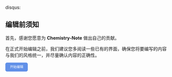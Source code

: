 disqus:

## 编辑前须知

首先，感谢您愿意为 **Chemistry-Note** 做出自己的贡献。

在正式开始编辑之前，我们建议您多阅读一些已有的界面，确保您将要编写的内容与我们的风格统一，并尽量确认内容的正确性。

<a id="btn-startedit" style="padding: 0.75em 1.25em; display: inline-block; line-height: 1; text-decoration: none; white-space: nowrap; cursor: pointer; border: 1px solid #6190e8; border-radius: 5px; background-color: #6190e8; color: #fff; outline: none; font-size: 0.75em;">开始编辑</a>

<script>
	function getQueryVariable(name, dft)
	{
		var reg = new RegExp('(^|&)' + name + '=([^&]*)(&|$)', 'i');
		var r = window.location.search.substr(1).match(reg);
		if (r != null)
		{
			return unescape(r[2]);
		}
		return dft;
	}
	document.getElementById("btn-startedit").href = "https://github.com/cn-ryh/Chemistry-Note-Build/edit/master/docs" + getQueryVariable("ref", "");
</script>
